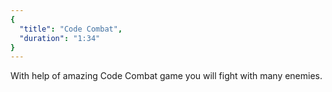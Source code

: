 ```yaml
---
{
  "title": "Code Combat",
  "duration": "1:34"
}
---
```


With help of amazing Code Combat game you will fight with many enemies.
